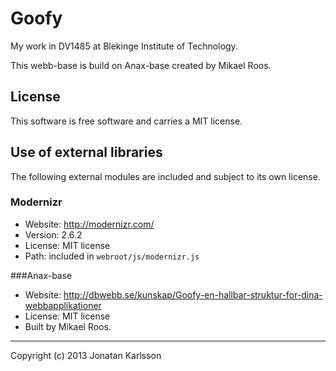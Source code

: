 Goofy
======

My work in DV1485 at Blekinge Institute of Technology.

This webb-base is build on Anax-base created by Mikael Roos.


License 
------------------

This software is free software and carries a MIT license.



Use of external libraries
-----------------------------------

The following external modules are included and subject to its own license.



### Modernizr
* Website: http://modernizr.com/
* Version: 2.6.2
* License: MIT license 
* Path: included in `webroot/js/modernizr.js`

###Anax-base
* Website: http://dbwebb.se/kunskap/Goofy-en-hallbar-struktur-for-dina-webbapplikationer
* License: MIT license
* Built by Mikael Roos.

------------------


Copyright (c) 2013 Jonatan Karlsson




